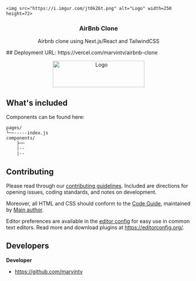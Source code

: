 <p align="center">
  
    <img src="https://i.imgur.com/jt0kZ6t.png" alt="Logo" width=250 height=72>
  

  <h3 align="center">AirBnb Clone</h3>

  <p align="center">
    Airbnb clone using Next.js/React and TailwindCSS
    <br>

  </p>
</p>
## Deployment URL: https://vercel.com/marvintv/airbnb-clone

<p align="center">
    <img src="https://i.imgur.com/J7u3Kbk.png" alt="Logo" width=250 height=72>
</p>


## What's included

Components can be found here:

```
pages/
└──-----index.js
components/
    ├── 
    |--
    |--
```


## Contributing

Please read through our [contributing guidelines](https://reponame/blob/master/CONTRIBUTING.md). Included are directions for opening issues, coding standards, and notes on development.

Moreover, all HTML and CSS should conform to the [Code Guide](https://github.com/mdo/code-guide), maintained by [Main author](https://github.com/usernamemainauthor).

Editor preferences are available in the [editor config](https://reponame/blob/master/.editorconfig) for easy use in common text editors. Read more and download plugins at <https://editorconfig.org/>.

## Developers

**Developer**

- <https://github.com/marvintv>


